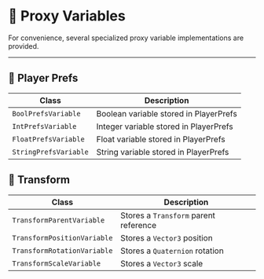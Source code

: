 # 🧩 Proxy Variables

For convenience, several specialized proxy variable implementations are provided.

---

## 🧩 Player Prefs

| Class                 | Description                            |
|-----------------------|----------------------------------------|
| `BoolPrefsVariable`   | Boolean variable stored in PlayerPrefs |
| `IntPrefsVariable`    | Integer variable stored in PlayerPrefs |
| `FloatPrefsVariable`  | Float variable stored in PlayerPrefs   |
| `StringPrefsVariable` | String variable stored in PlayerPrefs  |

## 🧩 Transform

| Class                       | Description                           |
|-----------------------------|---------------------------------------|
| `TransformParentVariable`   | Stores a `Transform` parent reference |
| `TransformPositionVariable` | Stores a `Vector3` position           |
| `TransformRotationVariable` | Stores a `Quaternion` rotation        |
| `TransformScaleVariable`    | Stores a `Vector3` scale              |
